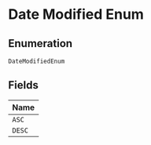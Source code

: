 
# Date Modified Enum

## Enumeration

`DateModifiedEnum`

## Fields

| Name |
|  --- |
| `ASC` |
| `DESC` |

